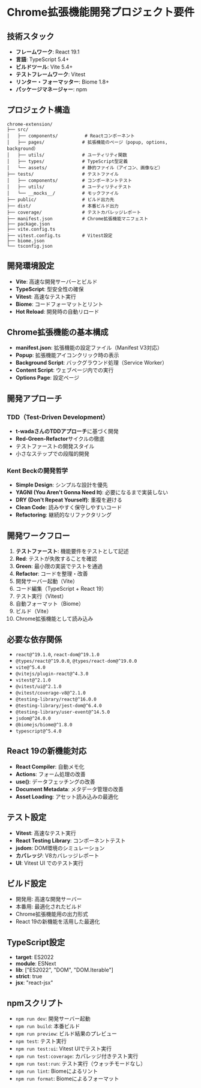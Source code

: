 # Chrome拡張機能開発プロジェクト要件

## 技術スタック
- **フレームワーク**: React 19.1
- **言語**: TypeScript 5.4+
- **ビルドツール**: Vite 5.4+
- **テストフレームワーク**: Vitest
- **リンター・フォーマッター**: Biome 1.8+
- **パッケージマネージャー**: npm

## プロジェクト構造
```
chrome-extension/
├── src/
│   ├── components/          # Reactコンポーネント
│   ├── pages/              # 拡張機能のページ（popup, options, background）
│   ├── utils/              # ユーティリティ関数
│   ├── types/              # TypeScript型定義
│   └── assets/             # 静的ファイル（アイコン、画像など）
├── tests/                  # テストファイル
│   ├── components/         # コンポーネントテスト
│   ├── utils/              # ユーティリティテスト
│   └── __mocks__/          # モックファイル
├── public/                 # ビルド出力先
├── dist/                   # 本番ビルド出力
├── coverage/               # テストカバレッジレポート
├── manifest.json           # Chrome拡張機能マニフェスト
├── package.json
├── vite.config.ts
├── vitest.config.ts        # Vitest設定
├── biome.json
└── tsconfig.json
```

## 開発環境設定
- **Vite**: 高速な開発サーバーとビルド
- **TypeScript**: 型安全性の確保
- **Vitest**: 高速なテスト実行
- **Biome**: コードフォーマットとリント
- **Hot Reload**: 開発時の自動リロード

## Chrome拡張機能の基本構成
- **manifest.json**: 拡張機能の設定ファイル（Manifest V3対応）
- **Popup**: 拡張機能アイコンクリック時の表示
- **Background Script**: バックグラウンド処理（Service Worker）
- **Content Script**: ウェブページ内での実行
- **Options Page**: 設定ページ

## 開発アプローチ
### TDD（Test-Driven Development）
- **t-wadaさんのTDDアプローチ**に基づく開発
- **Red-Green-Refactor**サイクルの徹底
- テストファーストの開発スタイル
- 小さなステップでの段階的開発

### Kent Beckの開発哲学
- **Simple Design**: シンプルな設計を優先
- **YAGNI (You Aren't Gonna Need It)**: 必要になるまで実装しない
- **DRY (Don't Repeat Yourself)**: 重複を避ける
- **Clean Code**: 読みやすく保守しやすいコード
- **Refactoring**: 継続的なリファクタリング

## 開発ワークフロー
1. **テストファースト**: 機能要件をテストとして記述
2. **Red**: テストが失敗することを確認
3. **Green**: 最小限の実装でテストを通過
4. **Refactor**: コードを整理・改善
5. 開発サーバー起動（Vite）
6. コード編集（TypeScript + React 19）
7. テスト実行（Vitest）
8. 自動フォーマット（Biome）
9. ビルド（Vite）
10. Chrome拡張機能として読み込み

## 必要な依存関係
- `react@^19.1.0`, `react-dom@^19.1.0`
- `@types/react@^19.0.0`, `@types/react-dom@^19.0.0`
- `vite@^5.4.0`
- `@vitejs/plugin-react@^4.3.0`
- `vitest@^2.1.0`
- `@vitest/ui@^2.1.0`
- `@vitest/coverage-v8@^2.1.0`
- `@testing-library/react@^16.0.0`
- `@testing-library/jest-dom@^6.4.0`
- `@testing-library/user-event@^14.5.0`
- `jsdom@^24.0.0`
- `@biomejs/biome@^1.8.0`
- `typescript@^5.4.0`

## React 19の新機能対応
- **React Compiler**: 自動メモ化
- **Actions**: フォーム処理の改善
- **use()**: データフェッチングの改善
- **Document Metadata**: メタデータ管理の改善
- **Asset Loading**: アセット読み込みの最適化

## テスト設定
- **Vitest**: 高速なテスト実行
- **React Testing Library**: コンポーネントテスト
- **jsdom**: DOM環境のシミュレーション
- **カバレッジ**: V8カバレッジレポート
- **UI**: Vitest UI でのテスト実行

## ビルド設定
- 開発用: 高速な開発サーバー
- 本番用: 最適化されたビルド
- Chrome拡張機能用の出力形式
- React 19の新機能を活用した最適化

## TypeScript設定
- **target**: ES2022
- **module**: ESNext
- **lib**: ["ES2022", "DOM", "DOM.Iterable"]
- **strict**: true
- **jsx**: "react-jsx"

## npmスクリプト
- `npm run dev`: 開発サーバー起動
- `npm run build`: 本番ビルド
- `npm run preview`: ビルド結果のプレビュー
- `npm test`: テスト実行
- `npm run test:ui`: Vitest UIでテスト実行
- `npm run test:coverage`: カバレッジ付きテスト実行
- `npm run test:run`: テスト実行（ウォッチモードなし）
- `npm run lint`: Biomeによるリント
- `npm run format`: Biomeによるフォーマット 
